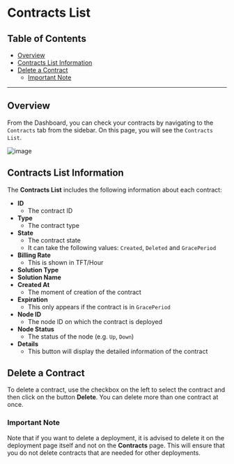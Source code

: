 <h1> Contracts List </h1>

<h2> Table of Contents </h2>

- [Overview](#overview)
- [Contracts List Information](#contracts-list-information)
- [Delete a Contract](#delete-a-contract)
  - [Important Note](#important-note)

***

## Overview

From the Dashboard, you can check your contracts by navigating to the `Contracts` tab from the sidebar. On this page, you will see the `Contracts List`.

![image](img/contracts_list.png)

## Contracts List Information

The **Contracts List** includes the following information about each contract:

- **ID**
  - The contract ID
- **Type**
  - The contract type
- **State**
  - The contract state
  - It can take the following values: `Created`, `Deleted` and `GracePeriod`
- **Billing Rate** 
  - This is shown in TFT/Hour
- **Solution Type**
- **Solution Name**
- **Created At**
  - The moment of creation of the contract
- **Expiration**
  - This only appears if the contract is in `GracePeriod`
- **Node ID**
  - The node ID on which the contract is deployed
- **Node Status**
  - The status of the node (e.g. `Up`, `Down`)
- **Details**
  - This button will display the detailed information of the contract

## Delete a Contract

To delete a contract, use the checkbox on the left to select the contract and then click on the button **Delete**. You can delete more than one contract at once.

### Important Note

Note that if you want to delete a deployment, it is advised to delete it on the deployment page itself and not on the **Contracts** page. This will ensure that you do not delete contracts that are needed for other deployments.